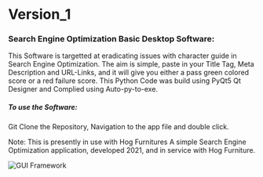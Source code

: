 # Version_1
### Search Engine Optimization Basic Desktop Software:
  This Software is targetted at eradicating issues with character guide in Search Engine Optimization. The aim is simple, paste in your Title Tag, Meta Description and URL-Links, and it will give you either a pass green colored score or a red failure score. This Python Code was build using PyQt5 Qt Designer and Complied using Auto-py-to-exe.

##### To use the Software:
  Git Clone the Repository, Navigation to the app file and double click.
  
  Note: This is presently in use with Hog Furnitures
A simple Search Engine Optimization application, developed 2021, and in service with Hog Furniture.

![GUI Framework](https://img.shields.io/badge/GUI%20Framework-PyQt5-orange)
